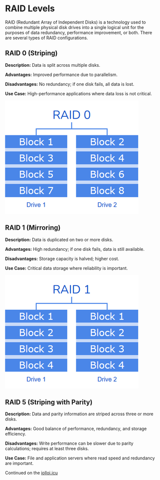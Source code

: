 # RAID Levels
RAID (Redundant Array of Independent Disks) is a technology used to combine multiple physical disk drives into a single logical unit for the purposes of data redundancy, performance improvement, or both.
There are several types of RAID configurations.
## RAID 0 (Striping)
**Description:** Data is split across multiple disks.

**Advantages:** Improved performance due to parallelism.

**Disadvantages:** No redundancy; if one disk fails, all data is lost.

**Use Case:** High-performance applications where data loss is not critical.

![](images/raid0.png)

## RAID 1 (Mirroring)
**Description:** Data is duplicated on two or more disks.

**Advantages:** High redundancy; if one disk fails, data is still available.

**Disadvantages:** Storage capacity is halved; higher cost.

**Use Case:** Critical data storage where reliability is important.

![](images/raid1.png)

## RAID 5 (Striping with Parity)
**Description:** Data and parity information are striped across three or more disks.

**Advantages:** Good balance of performance, redundancy, and storage efficiency.

**Disadvantages:** Write performance can be slower due to parity calculations; requires at least three disks.

**Use Case:** File and application servers where read speed and redundancy are important.

Continued on the [iolloi.icu](https://iolloi.icu/index.php/2024/08/06/raid-levels/)
